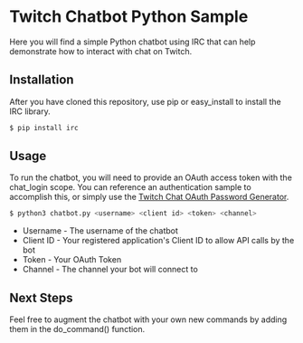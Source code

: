 # Twitch Chatbot Python Sample
Here you will find a simple Python chatbot using IRC that can help demonstrate how to interact with chat on Twitch.

## Installation
After you have cloned this repository, use pip or easy_install to install the IRC library.

```sh
$ pip install irc
```

## Usage
To run the chatbot, you will need to provide an OAuth access token with the chat_login scope.  You can reference an authentication sample to accomplish this, or simply use the [Twitch Chat OAuth Password Generator](http://twitchapps.com/tmi/).

```sh
$ python3 chatbot.py <username> <client id> <token> <channel>
```
* Username - The username of the chatbot
* Client ID - Your registered application's Client ID to allow API calls by the bot
* Token - Your OAuth Token
* Channel - The channel your bot will connect to

## Next Steps
Feel free to augment the chatbot with your own new commands by adding them in the do_command() function. 
